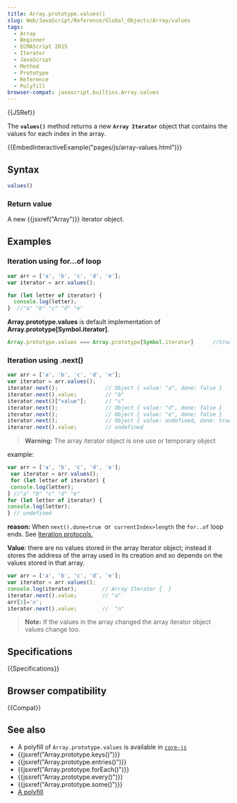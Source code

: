 ```yaml
---
title: Array.prototype.values()
slug: Web/JavaScript/Reference/Global_Objects/Array/values
tags:
  - Array
  - Beginner
  - ECMAScript 2015
  - Iterator
  - JavaScript
  - Method
  - Prototype
  - Reference
  - Polyfill
browser-compat: javascript.builtins.Array.values
---
```

{{JSRef}}

The **`values()`** method returns a new **`Array Iterator`** object that
contains the values for each index in the array.

{{EmbedInteractiveExample("pages/js/array-values.html")}}

## Syntax

```js
values()
```

### Return value

A new {{jsxref("Array")}} iterator object.

## Examples

### Iteration using for...of loop

```js
var arr = ['a', 'b', 'c', 'd', 'e'];
var iterator = arr.values();

for (let letter of iterator) {
  console.log(letter);
}  //"a" "b" "c" "d" "e"
```

**Array.prototype.values** is default implementation of
**Array.prototype\[Symbol.iterator]**.

```js
Array.prototype.values === Array.prototype[Symbol.iterator]      //true
```

### Iteration using .next()

```js
var arr = ['a', 'b', 'c', 'd', 'e'];
var iterator = arr.values();
iterator.next();               // Object { value: "a", done: false }
iterator.next().value;         // "b"
iterator.next()["value"];      // "c"
iterator.next();               // Object { value: "d", done: false }
iterator.next();               // Object { value: "e", done: false }
iterator.next();               // Object { value: undefined, done: true }
iteraror.next().value;         // undefined 
```

> **Warning:** The array iterator object is one use or temporary object

example:

```js
var arr = ['a', 'b', 'c', 'd', 'e'];
 var iterator = arr.values();
 for (let letter of iterator) {
 console.log(letter);
} //"a" "b" "c" "d" "e"
for (let letter of iterator) {
console.log(letter);
} // undefined
```

**reason:** When `next().done=true`  or  `currentIndex>length` the `for..of`
loop ends. See
[Iteration protocols.](/en-US/docs/Web/JavaScript/Reference/Iteration_protocols)

**Value**: there are no values stored in the array Iterator object; instead it
stores the address of the array used in its creation and so depends on the
values stored in that array.

```js
var arr = ['a', 'b', 'c', 'd', 'e'];
var iterator = arr.values();
console.log(iterator);        // Array Iterator {  }
iterator.next().value;        // "a"
arr[1]='n';
iterator.next().value;        //  "n"
```

> **Note:** If the values in the array changed the array iterator object values
> change too.

## Specifications

{{Specifications}}

## Browser compatibility

{{Compat}}

## See also

- A polyfill of `Array.prototype.values` is available in
  [`core-js`](https://github.com/zloirock/core-js#ecmascript-array)
- {{jsxref("Array.prototype.keys()")}}
- {{jsxref("Array.prototype.entries()")}}
- {{jsxref("Array.prototype.forEach()")}}
- {{jsxref("Array.prototype.every()")}}
- {{jsxref("Array.prototype.some()")}}
- [A polyfill](https://github.com/behnammodi/polyfill/blob/master/array.polyfill.js)
